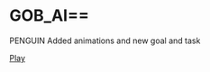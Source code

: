 # GOB_AI==
 PENGUIN
 Added animations and new goal and task 
 
 [Play](https://samebaker.github.io/GOB_AI--/)
